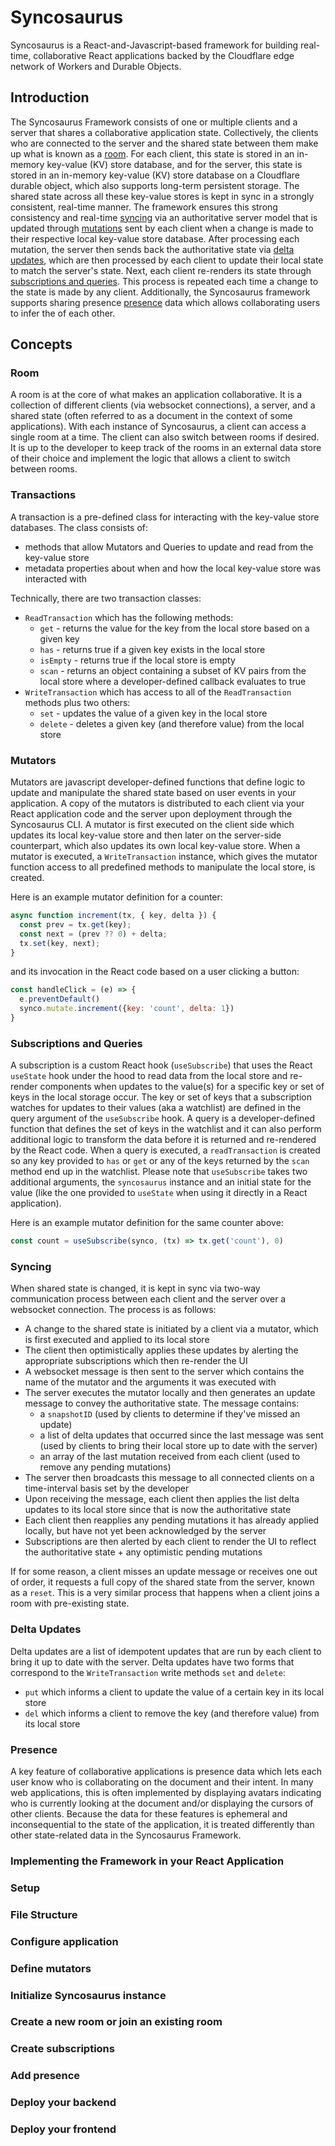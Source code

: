 # Syncosaurus
Syncosaurus is a React-and-Javascript-based framework for building real-time, collaborative React applications backed by the Cloudflare edge network of Workers and Durable Objects. 

## Introduction
The Syncosaurus Framework consists of one or multiple clients and a server that shares a collaborative application state. Collectively, the clients who are connected to the server and the shared state between them make up what is known as a [room](#room). For each client, this state is stored in an in-memory key-value (KV) store database, and for the server, this state is stored in an in-memory key-value (KV) store database on a Cloudflare durable object, which also supports long-term persistent storage. The shared state across all these key-value stores is kept in sync in a strongly consistent, real-time manner. The framework ensures this strong consistency and real-time [syncing](#syncing) via an authoritative server model that is updated through [mutations](#mutators) sent by each client when a change is made to their respective local key-value store database. After processing each mutation, the server then sends back the authoritative state via [delta updates](#deltaupdates), which are then processed by each client to update their local state to match the server's state. Next, each client re-renders its state through [subscriptions and queries](#subscriptionqueries). This process is repeated each time a change to the state is made by any client. Additionally, the Syncosaurus framework supports sharing presence [presence](#presence) data which allows collaborating users to infer the of each other.

## Concepts
### <a name="room"></a>Room
A room is at the core of what makes an application collaborative. It is a collection of different clients (via websocket connections), a server, and a shared state (often referred to as a document in the context of some applications). With each instance of Syncosaurus, a client can access a single room at a time. The client can also switch between rooms if desired. It is up to the developer to keep track of the rooms in an external data store of their choice and implement the logic that allows a client to switch between rooms. 

### <a name="transactions"></a>Transactions
A transaction is a pre-defined class for interacting with the key-value store databases. The class consists of:
- methods that allow Mutators and Queries to update and read from the key-value store 
- metadata properties about when and how the local key-value store was interacted with

Technically, there are two transaction classes:
- `ReadTransaction` which has the following methods:
  - `get` - returns the value for the key from the local store based on a given key
  - `has` - returns true if a given key exists in the local store
  - `isEmpty` - returns true if the local store is empty
  - `scan` - returns an object containing a subset of KV pairs from the local store where a developer-defined callback evaluates to true
- `WriteTransaction` which has access to all of the `ReadTransaction` methods plus two others:
  - `set` - updates the value of a given key in the local store
  - `delete` - deletes a given key (and therefore value) from the local store

### <a name="mutators"></a>Mutators
Mutators are javascript developer-defined functions that define logic to update and manipulate the shared state based on user events in your application. A copy of the mutators is distributed to each client via your React application code and the server upon deployment through the Syncosaurus CLI. A mutator is first executed on the client side which updates its local key-value store and then later on the server-side counterpart, which also updates its own local key-value store. When a mutator is executed, a `WriteTransaction` instance, which gives the mutator function access to all predefined methods to manipulate the local store, is created. 

Here is an example mutator definition for a counter:
```javascript
async function increment(tx, { key, delta }) {
  const prev = tx.get(key);
  const next = (prev ?? 0) + delta;
  tx.set(key, next);
}
```
and its invocation in the React code based on a user clicking a button:
```javascript
const handleClick = (e) => {
  e.preventDefault()
  synco.mutate.increment({key: 'count', delta: 1})
}
```

### <a name="subscriptionqueries"></a>Subscriptions and Queries
A subscription is a custom React hook (`useSubscribe`) that uses the React `useState` hook under the hood to read data from the local store and re-render components when updates to the value(s) for a specific key or set of keys in the local storage occur. The key or set of keys that a subscription watches for updates to their values (aka a watchlist) are defined in the query argument of the `useSubscribe` hook. A query is a developer-defined function that defines the set of keys in the watchlist and it can also perform additional logic to transform the data before it is returned and re-rendered by the React code. When a query is executed, a `readTransaction` is created so any key provided to `has` or `get` or any of the keys returned by the `scan` method end up in the watchlist. Please note that `useSubscribe` takes two additional arguments, the `syncosaurus` instance and an initial state for the value (like the one provided to `useState` when using it directly in a React application).

Here is an example mutator definition for the same counter above:
```javascript
const count = useSubscribe(synco, (tx) => tx.get('count'), 0)
```

### <a name="syncing"></a>Syncing
When shared state is changed, it is kept in sync via two-way communication process between each client and the server over a websocket connection. The process is as follows:
- A change to the shared state is initiated by a client via a mutator, which is first executed and applied to its local store
- The client then optimistically applies these updates by alerting the appropriate subscriptions which then re-render the UI
- A websocket message is then sent to the server which contains the name of the mutator and the arguments it was executed with
- The server executes the mutator locally and then generates an update message to convey the authoritative state. The message contains:
  - a `snapshotID` (used by clients to determine if they've missed an update)
  - a list of delta updates that occurred since the last message was sent (used by clients to bring their local store up to date with the server)
  - an array of the last mutation received from each client (used to remove any pending mutations)
- The server then broadcasts this message to all connected clients on a time-interval basis set by the developer
- Upon receiving the message, each client then applies the list delta updates to its local store since that is now the authoritative state
- Each client then reapplies any pending mutations it has already applied locally, but have not yet been acknowledged by the server
- Subscriptions are then alerted by each client to render the UI to reflect the authoritative state + any optimistic pending mutations

If for some reason, a client misses an update message or receives one out of order, it requests a full copy of the shared state from the server, known as a `reset`. This is a very similar process that happens when a client joins a room with pre-existing state.

### <a name="deltaupdates"></a>Delta Updates
Delta updates are a list of idempotent updates that are run by each client to bring it up to date with the server. Delta updates have two forms that correspond to the `WriteTransaction` write methods `set` and `delete`:
- `put` which informs a client to update the value of a certain key in its local store
- `del` which informs a client to remove the key (and therefore value) from its local store

### <a name="presence"></a>Presence
A key feature of collaborative applications is presence data which lets each user know who is collaborating on the document and their intent. In many web applications, this is often implemented by displaying avatars indicating who is currently looking at the document and/or displaying the cursors of other clients. Because the data for these features is ephemeral and inconsequential to the state of the application, it is treated differently than other state-related data in the Syncosaurus Framework.

### Implementing the Framework in your React Application

### Setup

### File Structure

### Configure application

### Define mutators

### Initialize Syncosaurus instance

### Create a new room or join an existing room

### Create subscriptions

### Add presence

### Deploy your backend

### Deploy your frontend



